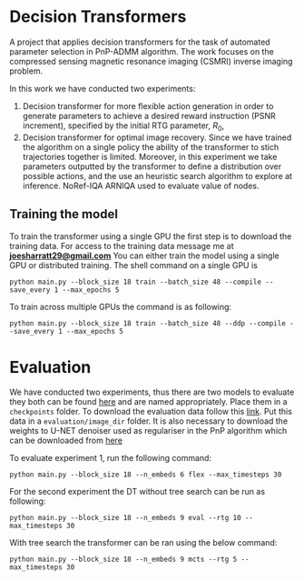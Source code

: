 # Decision Transformers
A project that applies decision transformers for the task of automated parameter selection in PnP-ADMM algorithm. The work focuses on the compressed sensing magnetic resonance imaging (CSMRI) inverse imaging problem.

In this work we have conducted two experiments:
1. Decision transformer for more flexible action generation in order to generate parameters to achieve a desired reward instruction (PSNR increment), specified by the initial RTG parameter, $R_0$, 
2. Decision transformer for optimal image recovery. Since we have trained the algorithm on a single policy the ability of the transformer to stich trajectories together is limited. Moreover, in this experiment we take parameters outputted by the transformer to define a distribution over possible actions, and the use an heuristic search algorithm to explore at inference. NoRef-IQA ARNIQA used to evaluate value of nodes.


## Training the model

To train the transformer using a single GPU the first step is to download the training data. For access to the training data message me at **joesharratt29@gmail.com** You can either train the model using a single GPU  or distributed training. The shell command on a single GPU is

```
python main.py --block_size 18 train --batch_size 48 --compile --save_every 1 --max_epochs 5
```


To train across multiple GPUs the command is as following:
```
python main.py --block_size 18 train --batch_size 48 --ddp --compile --save_every 1 --max_epochs 5
```

# Evaluation 
We have conducted two experiments, thus there are two models to evaluate they both can be found [here](https://uob-my.sharepoint.com/my?id=%2Fpersonal%2Fbi22854%5Fbristol%5Fac%5Fuk%2FDocuments%2FDecisionTransformer4PNP%2Fmodels) and are named appropriately. Place them in a `checkpoints` folder. To download the evaluation data follow this [link](https://uob-my.sharepoint.com/my?id=%2Fpersonal%2Fbi22854%5Fbristol%5Fac%5Fuk%2FDocuments%2FDecisionTransformer4PNP%2Fmodels). Put this data in a `evaluation/image_dir` folder. It is also necessary to download the weights to U-NET denoiser used as regulariser in the PnP algorithm which can be downloaded from [here](https://uob-my.sharepoint.com/my?id=%2Fpersonal%2Fbi22854%5Fbristol%5Fac%5Fuk%2FDocuments%2FDecisionTransformer4PNP%2Fmodels)

To evaluate experiment 1, run the following command:
```
python main.py --block_size 18 --n_embeds 6 flex --max_timesteps 30
```

For the second experiment  the DT without tree search can be run as following:
```
python main.py --block_size 18 --n_embeds 9 eval --rtg 10 --max_timesteps 30
```

With tree search the transformer can be ran using the below command:
```
python main.py --block_size 18 --n_embeds 9 mcts --rtg 5 --max_timesteps 30 
```


